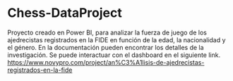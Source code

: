# Chess-DataProject
Proyecto creado en Power BI, para analizar la fuerza de juego de los ajedrecistas registrados en la FIDE en función de la edad, la nacionalidad y el género.
En la documentación pueden encontrar los detalles de la investigación. Se puede interactuar con el dashboard en el siguiente link. https://www.novypro.com/project/an%C3%A1lisis-de-ajedrecistas-registrados-en-la-fide

